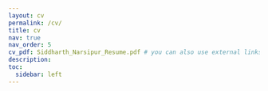 ```yaml
---
layout: cv
permalink: /cv/
title: cv
nav: true
nav_order: 5
cv_pdf: Siddharth_Narsipur_Resume.pdf # you can also use external links here
description:
toc:
  sidebar: left
---
```


